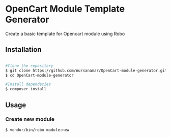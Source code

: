 # OpenCart Module Template Generator

Create a basic template for Opencart module using Robo

## Installation

```bash

#Clone the repository
$ git clone https://github.com/nursanamar/OpenCart-module-generator.git
$ cd OpenCart-module-generator

#Install dependecies
$ composer install

```

## Usage

### Create new module

```bash
$ vendor/bin/robo module:new
```